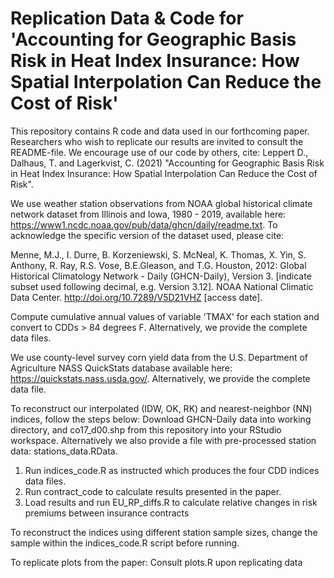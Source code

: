 # Replication Data & Code for 'Accounting for Geographic Basis Risk in Heat Index Insurance: How Spatial Interpolation Can Reduce the Cost of Risk'
This repository contains R code and data used in our forthcoming paper. Researchers who wish to replicate our results are invited to consult the README-file. We encourage use of our code by others, cite: Leppert D., Dalhaus, T. and Lagerkvist, C. (2021) "Accounting for Geographic Basis Risk in Heat Index Insurance: How Spatial Interpolation Can Reduce the Cost of Risk". 

We use weather station observations from NOAA global historical climate network dataset from Illinois and Iowa, 1980 - 2019, available here: https://www1.ncdc.noaa.gov/pub/data/ghcn/daily/readme.txt. To acknowledge the specific version of the dataset used, please cite: 

Menne, M.J., I. Durre, B. Korzeniewski, S. McNeal, K. Thomas, X. Yin, S. Anthony, R. Ray, R.S. Vose, B.E.Gleason, and T.G. Houston, 2012: Global Historical Climatology Network - Daily (GHCN-Daily), Version 3. [indicate subset used following decimal, e.g. Version 3.12]. NOAA National Climatic Data Center. http://doi.org/10.7289/V5D21VHZ [access date]. 

Compute cumulative annual values of variable 'TMAX' for each station and convert to CDDs > 84 degrees F. Alternatively, we provide the complete data files.

We use county-level survey corn yield data from the U.S. Department of Agriculture NASS QuickStats database available here: https://quickstats.nass.usda.gov/. Alternatively, we provide the complete data file.

To reconstruct our interpolated (IDW, OK, RK) and nearest-neighbor (NN) indices, follow the steps below: Download GHCN-Daily data into working directory, and co17_d00.shp from this repository into your RStudio workspace. Alternatively we also provide a file with pre-processed station data: stations_data.RData.
   1. Run indices_code.R as instructed which produces the four CDD indices data files.
   2. Run contract_code to calculate results presented in the paper. 
   3. Load results and run EU_RP_diffs.R to calculate relative changes in risk premiums between insurance contracts

To reconstruct the indices using different station sample sizes, change the sample within the indices_code.R script before running. 
   
To replicate plots from the paper: Consult plots.R upon replicating data
